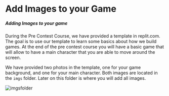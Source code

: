 # Add Images to your Game

##### Adding Images to your game

During the Pre Contest Course, we have provided a template in replit.com. The goal is to use our template to learn some basics about how we build games. At the end of the pre contest course you will have a basic game that will allow to have a main character that you are able to move around the screen.

We have provided two photos in the template, one for your game background, and one for your main character. Both images are located in the `imgs` folder. Later on this folder is where you will add all images.

  ![imgsfolder](/images/imgsfolder)